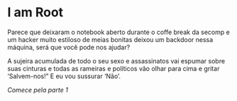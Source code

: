 # I am Root

Parece que deixaram o notebook aberto durante o coffe break da secomp e um hacker muito estiloso de meias bonitas deixou um backdoor nessa máquina, será que você pode nos ajudar?

A sujeira acumulada de todo o seu sexo e assassinatos vai espumar sobre suas cinturas e todas as rameiras e políticos vão olhar para cima e gritar ‘Salvem-nos!” E eu vou sussurar ‘Não’.

*Comece pela parte 1*
